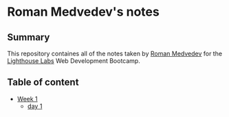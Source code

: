 # Roman Medvedev's notes

## Summary

This repository containes all of the notes taken by [Roman Medvedev](https://github.com/RomanMedvedev91/) for the [Lighthouse Labs](https://www.lighthouselabs.ca/en) Web Development Bootcamp.

## Table of content

* [Week 1](/vagrant/lighthouse-web-notes/Week_1)
  * [day 1](/vagrant/lighthouse-web-notes/Week_1/Day_1)

